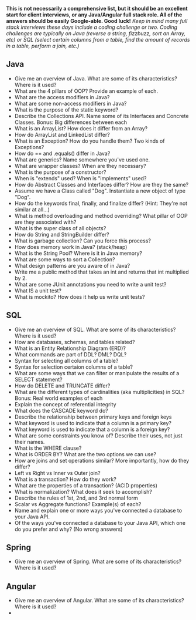 **This is not necessarily a comprehensive list, but it should be an excellent start for client interviews, or any Java/Angular full stack role. All of the answers should be easily Google-able. Good luck!**
*Keep in mind many full stack interviews these days include a coding challenge or two.* 
*Coding challenges are typically on Java (reverse a string, fizzbuzz, sort an Array, etc) or SQL (select certain columns from a table, find the amount of records in a table, perform a join, etc.)*

## Java

- Give me an overview of Java. What are some of its characteristics? Where is it used?
- What are the 4 pillars of OOP? Provide an example of each.
- What are the access modifiers in Java?
- What are some non-access modifiers in Java?
- What is the purpose of the static keyword?
- Describe the Collections API. Name some of its Interfaces and Concrete Classes. Bonus: Big differences between each
- What is an ArrayList? How does it differ from an Array?
- How do ArrayList and LinkedList differ?
- What is an Exception? How do you handle them? Two kinds of Exceptions?
- How do == and .equals() differ in Java?
- What are generics? Name somewhere you've used one.
- What are wrapper classes? When are they necessary?
- What is the purpose of a constructor?
- When is "extends" used? When is "implements" used? 
- How do Abstract Classes and Interfaces differ? How are they the same?
- Assume we have a Class called "Dog". Instantiate a new object of type "Dog".
- How do the keywords final, finally, and finalize differ? (Hint: They're not similar at all...)
- What is method overloading and method overriding? What pillar of OOP are they associated with?
- What is the super class of all objects?
- How do String and StringBuilder differ?
- What is garbage collection? Can you force this process?
- How does memory work in Java? (stack/heap)
- What is the String Pool? Where is it in Java memory?
- What are some ways to sort a Collection?
- What design patterns are you aware of in Java?
- Write me a public method that takes an int and returns that int multiplied by 2.
- What are some JUnit annotations you need to write a unit test?
- What IS a unit test?
- What is mockito? How does it help us write unit tests?

## SQL

- Give me an overview of SQL. What are some of its characteristics? Where is it used?
- How are databases, schemas, and tables related?
- What is an Entity Relationship Diagram (ERD)?
- What commands are part of DDL? DML? DQL? 
- Syntax for selecting all columns of a table?
- Syntax for selection certaion columns of a table?
- What are some ways that we can filter or manipulate the results of a SELECT statement?
- How do DELETE and TRUNCATE differ?
- What are the different types of cardinalities (aka multiplicities) in SQL? Bonus: Real world examples of each
- Explain the concept of referential integrity
- What does the CASCADE keyword do? 
- Describe the relationship between primary keys and foreign keys
- What keyword is used to indicate that a column is a primary key? 
- What keyword is used to indicate that a column is a foreign key? 
- What are some constraints you know of? Describe their uses, not just their names.
- What is the WHERE clause?
- What is ORDER BY? What are the two options we can use?
- How are joins and set operations similar? More importantly, how do they differ?
- Left vs Right vs Inner vs Outer join?
- What is a transaction? How do they work?
- What are the properties of a transaction? (ACID properties)
- What is normalization? What does it seek to accomplish?
- Describe the rules of 1st, 2nd, and 3rd normal form
- Scalar vs Aggregate functions? Example(s) of each?
- Name and explain one or more ways you've connected a database to your Java API.
- Of the ways you've connected a database to your Java API, which one do you prefer and why? (No wrong answers)

## Spring

- Give me an overview of Spring. What are some of its characteristics? Where is it used?

## Angular

- Give me an overview of Angular. What are some of its characteristics? Where is it used?
- 


